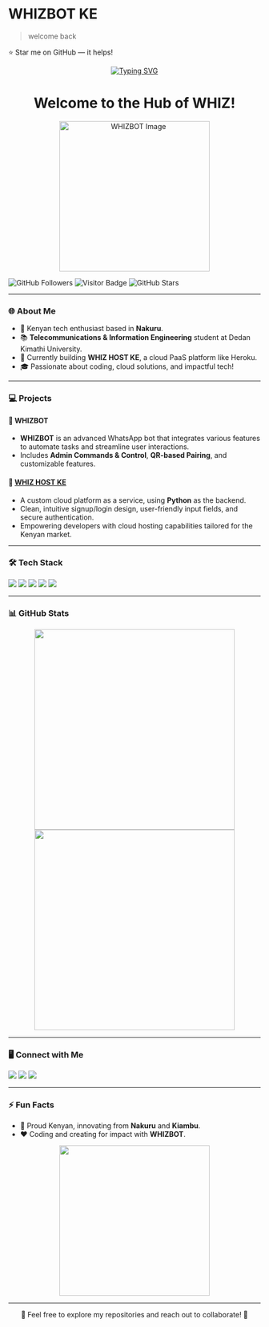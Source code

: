 # WHIZBOT KE

>welcome back 

:star: Star me on GitHub — it helps!

<div align="center">
<a href="https://git.io/typing-svg"><img src="https://readme-typing-svg.demolab.com?font=Black+Ops+One&size=50&pause=1000&color=FFD700&center=true&width=910&height=100&lines=WHIZBOT;ADVANCED+WHATSAPP+BOT;CREATED+BY+WHIZ;HOPE+YOU+ENJOY💞;...;TEAM WHIZ." alt="Typing SVG" /></a>
</div>




<h1 align="center">Welcome to the Hub of WHIZ!</h1>
<p align="center">

<p align="center">
  <img src="https://ibb.co/m87nCyM" width="300" alt="WHIZBOT Image">
</p>

  <img src="https://img.shields.io/github/followers/ke-whiz?label=Followers&style=social" alt="GitHub Followers">
  <img src="https://visitor-badge.glitch.me/badge?page_id=ke-whiz.visitor-badge" alt="Visitor Badge">
  <img src="https://img.shields.io/github/stars/ke-whiz?label=Stars&style=social" alt="GitHub Stars">
</p>


---

### 🌐 About Me
- 📍 Kenyan tech enthusiast based in **Nakuru**.
- 📚 **Telecommunications & Information Engineering** student at Dedan Kimathi University.
- 💼 Currently building **WHIZ HOST KE**, a cloud PaaS platform like Heroku.
- 🎓 Passionate about coding, cloud solutions, and impactful tech!

---

### 💻 Projects
#### 🔹 **WHIZBOT**
  - **WHIZBOT** is an advanced WhatsApp bot that integrates various features to automate tasks and streamline user interactions.
  - Includes **Admin Commands & Control**, **QR-based Pairing**, and customizable features.

#### 🔹 [**WHIZ HOST KE**](https://github.com/ke-whiz/WHIZHOSTKE)
  - A custom cloud platform as a service, using **Python** as the backend.
  - Clean, intuitive signup/login design, user-friendly input fields, and secure authentication.
  - Empowering developers with cloud hosting capabilities tailored for the Kenyan market.

---

### 🛠️ Tech Stack
<p align="left">
  <img src="https://img.shields.io/badge/-Python-3776AB?style=for-the-badge&logo=python&logoColor=white" />
  <img src="https://img.shields.io/badge/-JavaScript-F7DF1E?style=for-the-badge&logo=javascript&logoColor=black" />
  <img src="https://img.shields.io/badge/-HTML5-E34F26?style=for-the-badge&logo=html5&logoColor=white" />
  <img src="https://img.shields.io/badge/-CSS3-1572B6?style=for-the-badge&logo=css3&logoColor=white" />
  <img src="https://img.shields.io/badge/-Git-F05032?style=for-the-badge&logo=git&logoColor=white" />
</p>

---

### 📊 GitHub Stats
<p align="center">
  <img src="https://github-readme-stats.vercel.app/api?username=ke-whiz&show_icons=true&theme=radical&hide_border=true" width="400">
  <img src="https://github-readme-stats.vercel.app/api/top-langs/?username=ke-whiz&layout=compact&theme=radical&hide_border=true" width="400">
</p>

---

### 🖥️ Connect with Me
<p align="left">
  <a href="https://linkedin.com/in/josphat-njuguna"><img src="https://img.shields.io/badge/-LinkedIn-0077B5?style=for-the-badge&logo=linkedin&logoColor=white"></a>
  <a href="mailto:whizhostke@gmail.com"><img src="https://img.shields.io/badge/-Email-D14836?style=for-the-badge&logo=gmail&logoColor=white"></a>
  <a href="https://github.com/ke-whiz"><img src="https://img.shields.io/badge/-GitHub-333?style=for-the-badge&logo=github&logoColor=white"></a>
</p>

---

### ⚡ Fun Facts
- 🌟 Proud Kenyan, innovating from **Nakuru** and **Kiambu**.
- ❤️ Coding and creating for impact with **WHIZBOT**.

<p align="center">
  <img src="https://media.giphy.com/media/l0HlNQ03J5JxX6lva/giphy.gif" width="300">
</p>

---

<p align="center">🌟 Feel free to explore my repositories and reach out to collaborate! 🌟</p>

